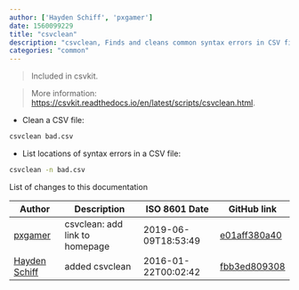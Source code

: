 ```yaml
---
author: ['Hayden Schiff', 'pxgamer']
date: 1560099229
title: "csvclean"
description: "csvclean, Finds and cleans common syntax errors in CSV files."
categories: "common"
---
```

> Included in csvkit.

> More information: <https://csvkit.readthedocs.io/en/latest/scripts/csvclean.html>.

- Clean a CSV file:

```bash
csvclean bad.csv
```

- List locations of syntax errors in a CSV file:

```bash
csvclean -n bad.csv
```
List of changes to this documentation


Author | Description | ISO 8601 Date | GitHub link
------|-----|-----|-----
[pxgamer](mailto:owzie123@gmail.com) | csvclean: add link to homepage | 2019-06-09T18:53:49 | [e01aff380a40](https://github.com/tldr-pages/tldr/commit/e01aff380a40887641fce7aa344e0f9591c1210b)
[Hayden Schiff](mailto:oxguy3@gmail.com) | added csvclean | 2016-01-22T00:02:42 | [fbb3ed809308](https://github.com/tldr-pages/tldr/commit/fbb3ed809308288947a6757673db9874b8397ba1)

